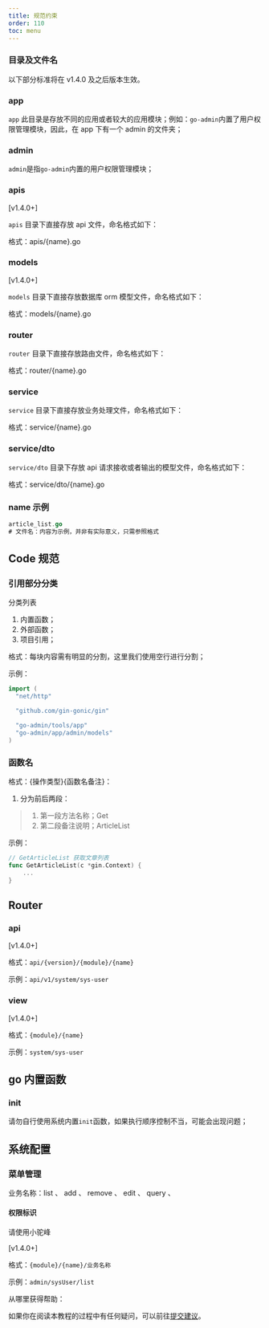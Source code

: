 ```yaml
---
title: 规范约束
order: 110
toc: menu
---
```


<!-- ## 开发规范 -->

### 目录及文件名

以下部分标准将在 v1.4.0 及之后版本生效。

### app

`app` 此目录是存放不同的应用或者较大的应用模块；例如：`go-admin`内置了用户权限管理模块，因此，在 app 下有一个 admin 的文件夹；

### admin

`admin`是指`go-admin`内置的用户权限管理模块；

### apis

[v1.4.0+]

`apis` 目录下直接存放 api 文件，命名格式如下：

格式：apis/{name}.go

### models

[v1.4.0+]

`models` 目录下直接存放数据库 orm 模型文件，命名格式如下：

格式：models/{name}.go

### router

`router` 目录下直接存放路由文件，命名格式如下：

格式：router/{name}.go

### service

`service` 目录下直接存放业务处理文件，命名格式如下：

格式：service/{name}.go

### service/dto

`service/dto` 目录下存放 api 请求接收或者输出的模型文件，命名格式如下：

格式：service/dto/{name}.go

### name 示例

```go
article_list.go
# 文件名：内容为示例，并非有实际意义，只需参照格式
```

## Code 规范

### 引用部分分类

分类列表

1. 内置函数；
2. 外部函数；
3. 项目引用；

格式：每块内容需有明显的分割，这里我们使用空行进行分割；

示例：

```go
import (
  "net/http"

  "github.com/gin-gonic/gin"

  "go-admin/tools/app"
  "go-admin/app/admin/models"
)
```

### 函数名

格式：{操作类型}{函数名备注}：

1. 分为前后两段：

> 1.  第一段方法名称；Get
> 2.  第二段备注说明；ArticleList

示例：

```go
// GetArticleList 获取文章列表
func GetArticleList(c *gin.Context) {
    ...
}
```

## Router

### api

[v1.4.0+]

格式：`api/{version}/{module}/{name}`

示例：`api/v1/system/sys-user`

### view

[v1.4.0+]

格式：`{module}/{name}`

示例：`system/sys-user`

## go 内置函数

### init

请勿自行使用系统内置`init`函数，如果执行顺序控制不当，可能会出现问题；

## 系统配置

### 菜单管理

业务名称：list 、 add 、 remove 、 edit 、 query 、

#### 权限标识

请使用小驼峰

[v1.4.0+]

格式：`{module}/{name}/业务名称`

示例：`admin/sysUser/list`

<Alert type="warning">
从哪里获得帮助：

如果你在阅读本教程的过程中有任何疑问，可以前往[提交建议](https://github.com/go-admin-team/go-admin/issues/new)。

</Alert>
